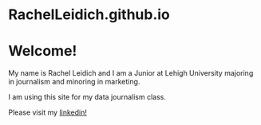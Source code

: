 # RachelLeidich.github.io
# Welcome!
My name is Rachel Leidich and I am a Junior at Lehigh University majoring in journalism and minoring in marketing. 

I am using this site for my data journalism class. 

Please visit my [linkedin!](https://www.linkedin.com/in/rachel-leidich-886365212/)

